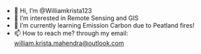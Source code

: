- 👋 Hi, I’m @Williamkrista123
- 👀 I’m interested in Remote Sensing and GIS
- 🌱 I’m currently learning Emission Carbon due to Peatland fires!
- 📫 How to reach me? through my email: william.krista.mahendra@outlook.com

<!---
Williamkrista123/Williamkrista123 is a ✨ special ✨ repository because its `README.md` (this file) appears on your GitHub profile.
You can click the Preview link to take a look at your changes.
--->

